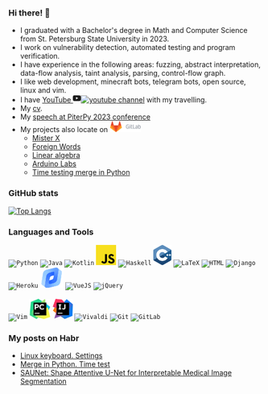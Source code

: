 ### Hi there! 🦡
* I graduated with a Bachelor's degree in  Math and Computer Science from St. Petersburg State University in 2023.
* I work on vulnerability detection, automated testing and program verification.
* I have experienсe in the following areas: fuzzing, abstract interpretation, data-flow analysis, taint analysis, parsing, control-flow graph. 
* I like web development, minecraft bots, telegram bots, open source, linux and vim.
* I have [YouTube <svg xmlns="http://www.w3.org/2000/svg" width="16" height="16" fill="currentColor" class="bi bi-youtube" viewBox="0 0 16 16">
  <path d="M8.051 1.999h.089c.822.003 4.987.033 6.11.335a2.01 2.01 0 0 1 1.415 1.42c.101.38.172.883.22 1.402l.01.104.022.26.008.104c.065.914.073 1.77.074 1.957v.075c-.001.194-.01 1.108-.082 2.06l-.008.105-.009.104c-.05.572-.124 1.14-.235 1.558a2.01 2.01 0 0 1-1.415 1.42c-1.16.312-5.569.334-6.18.335h-.142c-.309 0-1.587-.006-2.927-.052l-.17-.006-.087-.004-.171-.007-.171-.007c-1.11-.049-2.167-.128-2.654-.26a2.01 2.01 0 0 1-1.415-1.419c-.111-.417-.185-.986-.235-1.558L.09 9.82l-.008-.104A31 31 0 0 1 0 7.68v-.123c.002-.215.01-.958.064-1.778l.007-.103.003-.052.008-.104.022-.26.01-.104c.048-.519.119-1.023.22-1.402a2.01 2.01 0 0 1 1.415-1.42c.487-.13 1.544-.21 2.654-.26l.17-.007.172-.006.086-.003.171-.007A100 100 0 0 1 7.858 2zM6.4 5.209v4.818l4.157-2.408z"/>
</svg>![youtube](https://github.com/user-attachments/assets/6680fe97-d017-40ff-a6af-b3de5a803257) channel](https://www.youtube.com/@%D0%92%D1%8F%D1%87%D0%B5%D1%81%D0%BB%D0%B0%D0%B2%D0%A2%D0%B0%D0%BC%D0%B0%D1%80%D0%B8%D0%BD) with my travelling.
* My [cv](https://github.com/tamarinvs19/Tamarin_Vyacheslav_cv).
* My [speech at PiterPy 2023 conference](https://www.youtube.com/watch?v=oc19hfdhk0I) 
* My projects also locate on <a href="https://gitlab.com/tamarinvs19"> <img alt="GitLab" height=22px src="https://raw.githubusercontent.com/tamarinvs19/tamarinvs19/master/imgs/gitlab.png"></a>
  - [Mister X](https://gitlab.com/tamarinvs19/misterX)
  - [Foreign Words](https://gitlab.com/tamarinvs19/foreign_words)
  - [Linear algebra](https://gitlab.com/tamarinvs19/linear_algebra)
  - [Arduino Labs](https://gitlab.com/arduino-labs1)
  - [Time testing merge in Python](https://gitlab.com/tamarinvs19/python-merge)

### GitHub stats
[![Top Langs](https://github-readme-stats.vercel.app/api/top-langs/?username=tamarinvs19&layout=compact&langs_count=8)](https://github.com/anuraghazra/github-readme-stats)

### Languages and Tools
<p>
<code><img alt="Python" height=40px src="https://www.vectorlogo.zone/logos/python/python-icon.svg"></code>
<code><img alt="Java" height=40px src="https://i.pinimg.com/736x/8d/0c/72/8d0c72f49aaa0a6a35d34c7b98035baa.jpg"></code>
<code><img alt="Kotlin" height=40px src="https://www.vectorlogo.zone/logos/kotlinlang/kotlinlang-icon.svg"></code>
<code><img alt="JS" height=40px src="https://raw.githubusercontent.com/tamarinvs19/tamarinvs19/master/imgs/js.png"></code>
<code><img alt="Haskell" height=40px src="https://www.vectorlogo.zone/logos/haskell/haskell-icon.svg"></code>
<code><img alt="C++" height=40px src="https://raw.githubusercontent.com/tamarinvs19/tamarinvs19/master/imgs/cpp.svg"></code>
<code><img alt="LaTeX" height=40px src="https://github.com/file-icons/icons/blob/master/svg/LaTeX.svg"></code>
<code><img alt="HTML" height=40px src="https://www.vectorlogo.zone/logos/w3_html5/w3_html5-icon.svg"></code>
<code><img alt="Django" height=40px src="https://www.vectorlogo.zone/logos/djangoproject/djangoproject-icon.svg"></code>
<code><img alt="Heroku" height=40px src="https://www.vectorlogo.zone/logos/heroku/heroku-icon.svg"></code>
<code><img alt="Yandex.Cloud" height=40px src="https://raw.githubusercontent.com/tamarinvs19/tamarinvs19/master/imgs/yandex_cloud.png"></code>
<code><img alt="VueJS" height=40px src="https://www.vectorlogo.zone/logos/vuejs/vuejs-icon.svg"></code>
<code><img alt="jQuery" height=40px src="https://www.vectorlogo.zone/logos/jquery/jquery-vertical.svg"></code>
<br/><br/>
<code><img alt="Vim" height=40px src="https://www.vectorlogo.zone/logos/vim/vim-icon.svg"></code> 
<code><img alt="PyCharm" height=40px src="https://raw.githubusercontent.com/tamarinvs19/tamarinvs19/master/imgs/pycharm.png"></code> 
<code><img alt="IntelliJ" height=40px src="https://raw.githubusercontent.com/tamarinvs19/tamarinvs19/master/imgs/intellij.png"></code> 
<code><img alt="Vivaldi" height=40px src="https://www.vectorlogo.zone/logos/vivaldi/vivaldi-icon.svg"></code>
<code><img alt="Git" height=40px src="https://www.vectorlogo.zone/logos/git-scm/git-scm-icon.svg"></code>
<code><img alt="GitLab" height=40px src="https://www.vectorlogo.zone/logos/gitlab/gitlab-icon.svg"></code>
</p>
  
### My posts on Habr
* [Linux keyboard. Settings](https://habr.com/ru/post/486872/)
* [Merge in Python. Time test](https://habr.com/ru/post/510970/)
* [SAUNet: Shape Attentive U-Net for Interpretable Medical Image Segmentation](https://habr.com/ru/post/666478/)
